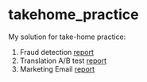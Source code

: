 # takehome_practice
My solution for take-home practice:  
1. Fraud detection [report](Fraud/report.md)  
2. Translation A/B test [report](Translation_Test/report.md)  
3. Marketing Email [report](Takehome_prac_1/report.md)  
